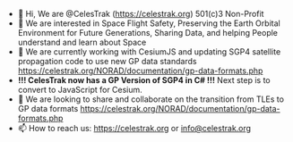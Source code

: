 - 👋 Hi, We are @CelesTrak (https://celestrak.org) 501(c)3 Non-Profit
- 👀 We are interested in Space Flight Safety, Preserving the Earth Orbital Environment for Future Generations, Sharing Data, and helping People understand and learn about Space 
- 🌱 We are currently working with CesiumJS and updating SGP4 satellite propagation code to use new GP data standards https://celestrak.org/NORAD/documentation/gp-data-formats.php
-   **!!! CelesTrak now has a GP Version of SGP4 in C# !!!**  Next step is to convert to JavaScript for Cesium. 
- 💞️ We are looking to share and collaborate on the transition from TLEs to GP data formats https://celestrak.org/NORAD/documentation/gp-data-formats.php
- 📫 How to reach us: https://celestrak.org or info@celestrak.org 

<!---
CelesTrak/CelesTrak is a ✨ special ✨ repository because its `README.md` (this file) appears on your GitHub profile.
You can click the Preview link to take a look at your changes.
--->
